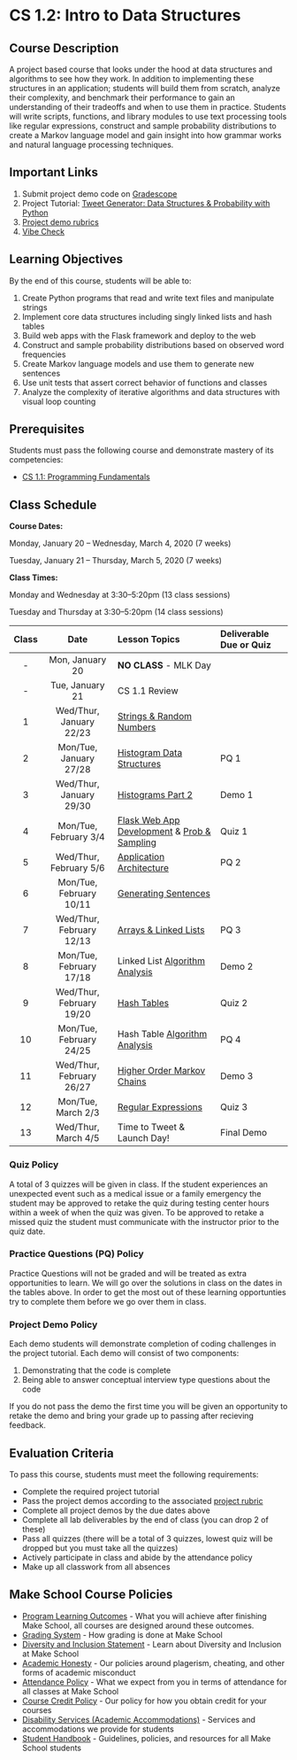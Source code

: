 # CS 1.2: Intro to Data Structures

## Course Description

A project based course that looks under the hood at data structures and algorithms to see how they work. In addition to implementing these structures in an application; students will build them from scratch, analyze their complexity, and benchmark their performance to gain an understanding of their tradeoffs and when to use them in practice. Students will write scripts, functions, and library modules to use text processing tools like regular expressions, construct and sample probability distributions to create a Markov language model and gain insight into how grammar works and natural language processing techniques.


## Important Links

1. Submit project demo code on [Gradescope](https://www.gradescope.com/courses/76995)
1. Project Tutorial: [Tweet Generator: Data Structures & Probability with Python](https://make.sc/tweet-generator)
1. [Project demo rubrics](https://docs.google.com/document/d/1a8xQX1xAWTZjuXjhPdeQc2-FkEcK5eJpqaAPtfFDqZE/edit?folder=1yzsaKL-ywY-2Gn_IgAKCoTtkWD8Wgx96)
2. [Vibe Check](https://docs.google.com/forms/d/e/1FAIpQLSeetcXxa9sOMAPi2gSg8rJEGxgA3FH-S3m5IJOtOjjfy8_eXg/viewform?usp=sf_link)

## Learning Objectives

By the end of this course, students will be able to:
1.   Create Python programs that read and write text files and manipulate strings
2.   Implement core data structures including singly linked lists and hash tables
3.   Build web apps with the Flask framework and deploy to the web
4.   Construct and sample probability distributions based on observed word frequencies
5.   Create Markov language models and use them to generate new sentences
6.   Use unit tests that assert correct behavior of functions and classes
7.   Analyze the complexity of iterative algorithms and data structures with visual loop counting

## Prerequisites

Students must pass the following course and demonstrate mastery of its competencies:

-  [CS 1.1: Programming Fundamentals](https://make.sc/cs11)

## Class Schedule

**Course Dates:**

Monday, January 20 – Wednesday, March 4, 2020 (7 weeks)

Tuesday, January 21 – Thursday, March 5, 2020 (7 weeks)

**Class Times:** 

Monday and Wednesday at 3:30–5:20pm (13 class sessions)

Tuesday and Thursday at 3:30–5:20pm (14 class sessions)

| Class |           Date           | Lesson Topics                       | Deliverable Due or Quiz |
| :---: | :----------------------: | :---------------------------------- | :---------------------- |
|   -   |     Mon, January 20      | **NO CLASS** - MLK Day              |                         |
|   -   |     Tue, January 21      | CS 1.1 Review                       |                         |
|   1   | Wed/Thur, January 22/23  | [Strings & Random Numbers][]        |                         |
|   2   |  Mon/Tue, January 27/28  | [Histogram Data Structures][]       | PQ 1                    |
|   3   | Wed/Thur, January 29/30  | [Histograms Part 2][]          | Demo 1                  |
|   4   |  Mon/Tue, February 3/4   | [Flask Web App Development] & [Prob & Sampling]       | Quiz 1                  |
|   5   |  Wed/Thur, February 5/6  | [Application Architecture][]        | PQ 2                    |
|   6   | Mon/Tue, February 10/11  | [Generating Sentences][]            |                         |
|   7   | Wed/Thur, February 12/13 | [Arrays & Linked Lists][]           | PQ 3                    |
|   8   | Mon/Tue, February 17/18  | Linked List [Algorithm Analysis][]  | Demo 2                  |
|   9   | Wed/Thur, February 19/20 | [Hash Tables][]                     | Quiz 2                  |
|  10   | Mon/Tue, February 24/25  | Hash Table [Algorithm Analysis][]   | PQ 4                    |
|  11   | Wed/Thur, February 26/27 | [Higher Order Markov Chains][]      | Demo 3                  |
|  12   | Mon/Tue, March 2/3       | [Regular Expressions][]             | Quiz 3                  |
|  13   | Wed/Thur, March 4/5      | Time to Tweet & Launch Day!         | Final Demo              |

[Strings & Random Numbers]: Lessons/RandomStrings.md
[Histogram Data Structures]: Lessons/Histograms.md
[Histograms Part 2]: Lessons/Histograms.md
[Prob & Sampling]: Lessons/Probability.md
[Flask Web App Development]: Lessons/FlaskWebApp.md
[Application Architecture]: Lessons/Architecture.md
[Generating Sentences]: Lessons/Sentences.md
[Arrays & Linked Lists]: Lessons/ArraysLinkedLists.md
[Hash Tables]: Lessons/HashTables.md
[Algorithm Analysis]: Lessons/AlgorithmAnalysis.md
[Higher Order Markov Chains]: Lessons/MarkovChains.md
[Regular Expressions]: Lessons/RegularExpressions.md

[Due]: ReadMe.md#Deliverable-Schedule
[Quiz]: https://make.sc/cs12-quiz-study-guides

### Quiz Policy

A total of 3 quizzes will be given in class. If the student experiences an unexpected event such as a medical issue or a family emergency the student may be approved to retake the quiz during testing center hours within a week of when the quiz was given. To be approved to retake a missed quiz the student must communicate with the instructor prior to the quiz date.

### Practice Questions (PQ) Policy

Practice Questions will not be graded and will be treated as extra opportunities to learn. We will go over the solutions in class on the dates in the tables above. In order to get the most out of these learning opportunties try to complete them before we go over them in class.

### Project Demo Policy

Each demo students will demonstrate completion of coding challenges in the project tutorial. Each demo will consist of two components: 
1. Demonstrating that the code is complete
2. Being able to answer conceptual interview type questions about the code
   
If you do not pass the demo the first time you will be given an opportunity to retake the demo and bring your grade up to passing after recieving feedback. 

## Evaluation Criteria

To pass this course, students must meet the following requirements:
-   Complete the required project tutorial
-   Pass the project demos according to the associated [project rubric](https://docs.google.com/document/d/1a8xQX1xAWTZjuXjhPdeQc2-FkEcK5eJpqaAPtfFDqZE/edit?folder=1yzsaKL-ywY-2Gn_IgAKCoTtkWD8Wgx96)
- Complete all project demos by the due dates above
- Complete all lab deliverables by the end of class (you can drop 2 of these)
- Pass all quizzes (there will be a total of 3 quizzes, lowest quiz will be dropped but you must take all the quizzes)
- Actively participate in class and abide by the attendance policy
- Make up all classwork from all absences

## Make School Course Policies

- [Program Learning Outcomes](https://make.sc/program-learning-outcomes) - What you will achieve after finishing Make School, all courses are designed around these outcomes.
- [Grading System](https://make.sc/grading-system) - How grading is done at Make School
- [Diversity and Inclusion Statement](https://make.sc/diversity-and-inclusion-statement) - Learn about Diversity and Inclusion at Make School
- [Academic Honesty](https://make.sc/academic-honesty-policy) - Our policies around plagerism, cheating, and other forms of academic misconduct 
- [Attendance Policy](https://make.sc/attendance-policy) - What we expect from you in terms of attendance for all classes at Make School
- [Course Credit Policy](https://make.sc/course-credit-policy) - Our policy for how you obtain credit for your courses
- [Disability Services (Academic Accommodations)](https://make.sc/disability-services) - Services and accommodations we provide for students
- [Student Handbook](https://make.sc/student-handbook) - Guidelines, policies, and resources for all Make School students

